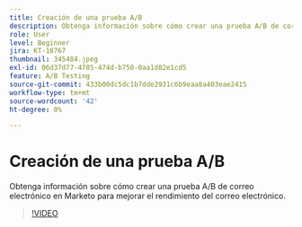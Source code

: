 ```yaml
---
title: Creación de una prueba A/B
description: Obtenga información sobre cómo crear una prueba A/B de correo electrónico en Marketo para mejorar el rendimiento del correo electrónico.
role: User
level: Beginner
jira: KT-10767
thumbnail: 345484.jpeg
exl-id: 06d37d77-4785-474d-b750-0aa1d82e1cd5
feature: A/B Testing
source-git-commit: 433b00dc5dc1b7dde2931c6b9eaa8a403eae2415
workflow-type: tm+mt
source-wordcount: '42'
ht-degree: 0%

---
```


# Creación de una prueba A/B

Obtenga información sobre cómo crear una prueba A/B de correo electrónico en Marketo para mejorar el rendimiento del correo electrónico.

>[!VIDEO](https://video.tv.adobe.com/v/345484/?quality=12&learn=on)

